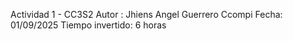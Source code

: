 Actividad 1 - CC3S2
Autor : Jhiens Angel Guerrero Ccompi
Fecha: 01/09/2025
Tiempo invertido: 6 horas 
